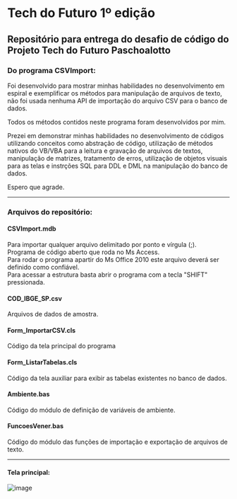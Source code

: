 # Tech do Futuro 1º edição
## Repositório para entrega do desafio de código do Projeto Tech do Futuro Paschoalotto

### Do programa CSVImport:
Foi desenvolvido para mostrar minhas habilidades no desenvolvimento em espiral e exemplificar os métodos para manipulação de arquivos de texto, não foi usada nenhuma API de importação do arquivo CSV para o banco de dados.  

Todos os métodos contidos neste programa foram desenvolvidos por mim.  

Prezei em demonstrar minhas habilidades no desenvolvimento de códigos utilizando conceitos como abstração de código, utilização de métodos nativos do VB/VBA para a leitura e gravação de arquivos de textos, manipulação de matrizes, tratamento de erros, utilização de objetos visuais para as telas e instrções SQL para DDL e DML na manipulação do banco de dados.  

Espero que agrade.

---

### Arquivos do repositório:

#### CSVImport.mdb  
  Para importar qualquer arquivo delimitado por ponto e vírgula (;).  
  Programa de código aberto que roda no Ms Access.  
  Para rodar o programa apartir do Ms Office 2010 este arquivo deverá ser definido como confiável.  
  Para acessar a estrutura basta abrir o programa com a tecla "SHIFT" pressionada.

#### COD_IBGE_SP.csv  
  Arquivos de dados de amostra.

#### Form_ImportarCSV.cls  
  Código da tela principal do programa

#### Form_ListarTabelas.cls  
  Código da tela auxiliar para exibir as tabelas existentes no banco de dados.

#### Ambiente.bas  
  Código do módulo de definição de variáveis de ambiente.

#### FuncoesVener.bas  
  Código do módulo das funções de importação e exportação de arquivos de texto.

---

#### Tela principal:


![image](https://github.com/venerfruet/TechDoFuturo/assets/105865020/e95181a1-5ce3-4b59-9085-323332f73b50)

